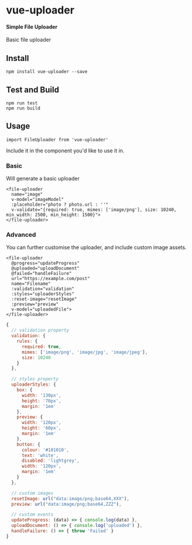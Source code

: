 # vue-uploader

#### Simple File Uploader

Basic file uploader

## Install

```
npm install vue-uploader --save
```

## Test and Build

```
npm run test
npm run build
```

## Usage

```
import FileUploader from 'vue-uploader'
```

Include it in the component you'd like to use it in.

### Basic

Will generate a basic uploader

```vue
<file-uploader
  name="image"
  v-model="imageModel"
  :placeholder="photo ? photo.url : ''"
  v-validate="{required: true, mimes: ['image/png'], size: 10240, min_width: 2500, min_height: 1500}">
</file-uploader>
```

### Advanced

You can further customise the uploader, and include custom image
assets.

```vue
<file-uploader
  @progress="updateProgress"
  @uploaded="uploadDocument"
  @failed="handleFailure"
  url="https://example.com/post"
  name="Filename"
  :validation="validation"
  :styles="uploaderStyles"
  :reset-image="resetImage"
  :preview="preview"
  v-model="uploadedFile">
</file-uploader>
```

```js
{
  // validation property
  validation: {
    rules: {
      required: true,
      mimes: ['image/png', 'image/jpg', 'image/jpeg'],
      size: 10240
    }
  },

  // styles property
  uploaderStyles: {
    box: {
      width: '130px',
      height: '70px',
      margin: '1em'
    },
    preview: {
      width: '120px',
      height: '60px',
      margin: '1em'
    },
    button: {
      colour: '#101010',
      text: 'white',
      disabled: 'lightgrey',
      width: '120px',
      margin: '1em'
    }
  },

  // custom images
  resetImage: url("data:image/png;base64,XXX"),
  preview: url("data:image/png;base64,ZZZ"),

  // custom events
  updateProgress: (data) => { console.log(data) },
  uploadDocument: () => { console.log('uploaded') },
  handleFailure: () => { throw 'Failed' }
}
```
